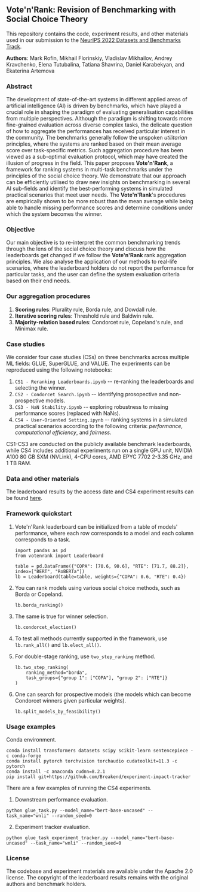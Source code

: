 ## Vote'n'Rank: Revision of Benchmarking with Social Choice Theory

This repository contains the code, experiment results, and other materials used in our submission to the [NeurIPS 2022 Datasets and Benchmarks Track](https://neurips.cc/Conferences/2022/CallForDatasetsBenchmarks).


**Authors**: Mark Rofin, Mikhail Florinskiy, Vladislav Mikhailov, Andrey Kravchenko, Elena Tutubalina, Tatiana Shavrina, Daniel Karabekyan, and Ekaterina Artemova

### Abstract
The development of state-of-the-art systems in different applied areas of artificial intelligence (AI) is driven by benchmarks, which have played a crucial role in shaping the paradigm of evaluating generalisation capabilities from multiple perspectives. Although the paradigm is shifting towards more fine-grained evaluation across diverse complex tasks, the delicate question of how to aggregate the performances has received particular interest in the community. The benchmarks generally follow the unspoken *utilitarian* principles, where the systems are ranked based on their mean average score over task-specific metrics. Such aggregation procedure has been viewed as a sub-optimal evaluation protocol, which may have created the illusion of progress in the field. This paper proposes **Vote'n'Rank**, a framework for ranking systems in multi-task benchmarks under the principles of the social choice theory. We demonstrate that our approach can be efficiently utilised to draw new insights on benchmarking in several AI sub-fields and identify the best-performing systems in simulated practical scenarios that meet user needs. The **Vote'n'Rank**'s procedures are empirically shown to be more robust than the mean average while being able to handle missing performance scores and determine conditions under which the system becomes the winner.

### Objective
Our main objective is to re-interpret the common benchmarking trends through the lens of the social choice theory and discuss how the leaderboards get changed if we follow the **Vote'n'Rank** rank aggregation principles. We also analyse the application of our methods to real-life scenarios, where the leaderboard holders do not report the performance for particular tasks, and the user can define the system evaluation criteria based on their end needs.


### Our aggregation procedures
1. **Scoring rules**: Plurality rule, Borda rule, and Dowdall rule.
2. **Iterative scoring rules**: Threshold rule and Baldwin rule.
3. **Majority-relation based rules**: Condorcet rule, Copeland's rule, and Minimax rule.

### Case studies
We consider four case studies (CSs) on three benchmarks across multiple ML fields: GLUE, SuperGLUE, and VALUE. The experiments can be reproduced using the following notebooks:

1. ```CS1 - Reranking Leaderboards.ipynb``` -- re-ranking the leaderboards and selecting the winner.
2. ```CS2 - Condorcet Search.ipynb``` -- identifying prosopective and non-prospective models.
3. ```CS3 - NaN Stability.ipynb``` -- exploring robustness to missing performance scores (replaced with NaNs).
4. ```CS4 - User-Oriented Setting.ipynb``` -- ranking systems in a simulated practical scenarios according to the following criteria: *performance*, *computational efficiency*, and *fairness*.

CS1-CS3 are conducted on the publicly available benchmark leaderboards, while CS4 includes additional experiments run on a single GPU unit, NVIDIA A100 80 GB SXM (NVLink), 4-CPU cores, AMD EPYC 7702 2-3.35 GHz, and 1 TB RAM.

### Data and other materials
The leaderboard results by the access date and CS4 experiment results can be found [here](https://github.com/PragmaticsLab/vote_and_rank/tree/main/tables). 


### Framework quickstart

1. Vote'n'Rank leaderboard can be initialized from a table of models' performance, where each row corresponds to a model and each column corresponds to a task.

    ```
    import pandas as pd
    from votenrank import Leaderboard

    table = pd.DataFrame({"COPA": [70.6, 90.6], "RTE": [71.7, 88.2]}, index=["BERT", "RoBERTa"])
    lb = Leaderboard(table=table, weights={"COPA": 0.6, "RTE": 0.4})
    ```

1. You can rank models using various social choice methods, such as Borda or Copeland.
    ```
    lb.borda_ranking()
    ```

1. The same is true for winner selection.
    ```
    lb.condorcet_election()
    ```

1. To test all methods currently supported in the framework, use `lb.rank_all()` and `lb.elect_all()`.

1. For double-stage ranking, use `two_step_ranking` method.
    ```
    lb.two_step_ranking(
        ranking_method="borda",
        task_groups={"group 1": ["COPA"], "group 2": ["RTE"]}
    )
    ```

1. One can search for prospective models (the models which can become Condorcet winners given particular weights).
    ```
    lb.split_models_by_feasibility()
    ```

### Usage examples
Conda environment.


```
conda install transformers datasets scipy scikit-learn sentencepiece -c conda-forge
conda install pytorch torchvision torchaudio cudatoolkit=11.3 -c pytorch
conda install -c anaconda cudnn=8.2.1
pip install git+https://github.com/Breakend/experiment-impact-tracker
```

There are a few examples of running the CS4 experiments.
1. Downstream performance evaluation.


```python glue_task.py --model_name="bert-base-uncased" --task_name="wnli" --random_seed=0```

2. Experiment tracker evaluation.


```python glue_task_experiment_tracker.py --model_name="bert-base-uncased" --task_name="wnli" --random_seed=0```

### License
The codebase and experiment materials are available under the Apache 2.0 license. The copyright of the leaderboard results remains with the original authors and benchmark holders.
